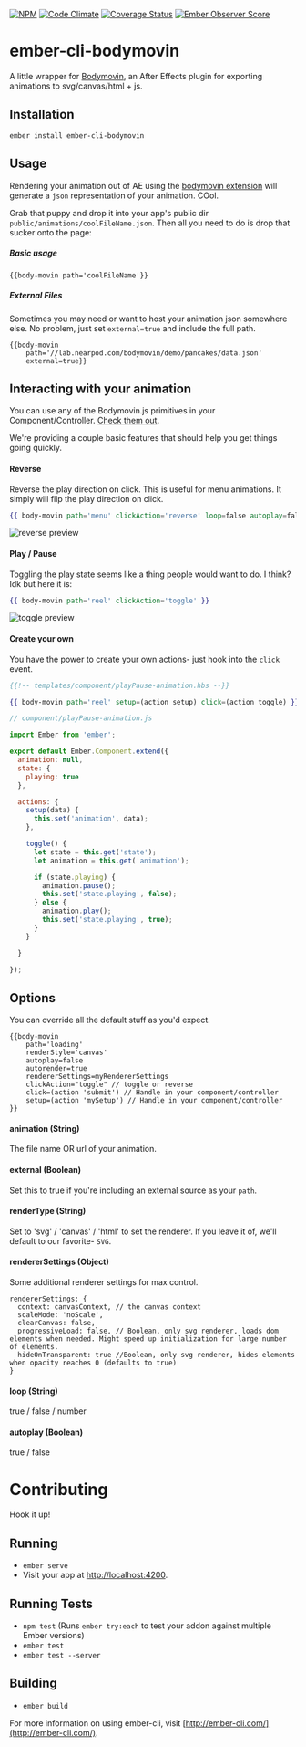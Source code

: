 [![NPM][npm-badge-img]][npm-badge-link]
[![Code Climate][codeclimate-badge]][codeclimate-url]
[![Coverage Status][coverage-badge]][coverage-url]
[![Ember Observer Score][ember-observer-badge]][ember-observer-url]

# ember-cli-bodymovin

A little wrapper for [Bodymovin](https://github.com/bodymovin/bodymovin), an After Effects plugin for exporting animations to svg/canvas/html + js.

## Installation

`ember install ember-cli-bodymovin`

## Usage

Rendering your animation out of AE using the [bodymovin extension](https://github.com/bodymovin/bodymovin#installing-extension-finally-the-plugin-is-on-the-adobe-add-ons) will generate a `json` representation of your animation. COol.

Grab that puppy and drop it into your app's public dir `public/animations/coolFileName.json`. Then all you need to do is drop that sucker onto the page:

##### Basic usage
`{{body-movin path='coolFileName'}}`

##### External Files

Sometimes you may need or want to host your animation json somewhere else. No problem, just set `external=true` and include the full path.
```
{{body-movin
	path='//lab.nearpod.com/bodymovin/demo/pancakes/data.json'
	external=true}}
```

## Interacting with your animation
You can use any of the Bodymovin.js primitives in your Component/Controller. [Check them out](https://github.com/bodymovin/bodymovin#usage).

We're providing a couple basic features that should help you get things going quickly.

#### Reverse
Reverse the play direction on click. This is useful for menu animations. It simply will flip the play direction on click.
```hbs
{{ body-movin path='menu' clickAction='reverse' loop=false autoplay=false }}
```
![reverse preview](https://d1zjcuqflbd5k.cloudfront.net/files/acc_563268/YGrM6j?response-content-disposition=inline;%20filename=Screen%20Capture%20on%202017-07-31%20at%2016-12-29.gif&Expires=1501533046&Signature=ZVpc-1yUWverelJaUvLvwukAyMTwV0tflFkZAtUBjg-2Qck1rGfAacTlc9C3ENPwxqEFo5uPaOe7PjeDYmk~HodDNyJus0G0Fh17YP04yMUqDOzsVGT91E9i2SRKGD4zH5Qfeelq-WPzAIT9tnPXFdPTSDbqc4V0KueV-YoKngU_&Key-Pair-Id=APKAJTEIOJM3LSMN33SA)

#### Play / Pause
Toggling the play state seems like a thing people would want to do. I think? Idk but here it is:
```hbs
{{ body-movin path='reel' clickAction='toggle' }}

```
![toggle preview](https://d1zjcuqflbd5k.cloudfront.net/files/acc_563268/L6DOnl?response-content-disposition=inline;%20filename=Screen%20Capture%20on%202017-07-31%20at%2016-24-11.gif&Expires=1501532975&Signature=XGSmrQZL6faz7xKkNAfUJwHgj3SRnDv8j4V~RyLFShjxO6RuAZVWCUwVb1Kk5Jkb9KBinMnTM~c44kdpZ-4wLADZo43C4RHdY8mQFym8LyLJ2XJBbFS4gc~bKKeODM~Gq6wQqnfnadNVvJPymAFNdvq9lUfURY8T0e3hHeCihN8_&Key-Pair-Id=APKAJTEIOJM3LSMN33SA)

#### Create your own
You have the power to create your own actions- just hook into the `click` event.

```hbs
{{!-- templates/component/playPause-animation.hbs --}}

{{ body-movin path='reel' setup=(action setup) click=(action toggle) }}

```

```javascript
// component/playPause-animation.js

import Ember from 'ember';

export default Ember.Component.extend({
  animation: null,
  state: {
    playing: true
  },

  actions: {
    setup(data) {
      this.set('animation', data);
    },

    toggle() {
      let state = this.get('state');
      let animation = this.get('animation');

      if (state.playing) {
        animation.pause();
        this.set('state.playing', false);
      } else {
        animation.play();
        this.set('state.playing', true);
      }
    }

  }

});

```


## Options
You can override all the default stuff as you'd expect.

```
{{body-movin
	path='loading'
	renderStyle='canvas'
	autoplay=false
	autorender=true
	rendererSettings=myRendererSettings
	clickAction="toggle" // toggle or reverse
	click=(action 'submit') // Handle in your component/controller
	setup=(action 'mySetup') // Handle in your component/controller
}}
```

#### animation (String)
The file name OR url of your animation.

#### external (Boolean)
Set this to true if you're including an external source as your `path`.

#### renderType (String)
Set to 'svg' / 'canvas' / 'html' to set the renderer. If you leave it of, we'll default to our favorite- `SVG`.

#### rendererSettings (Object)
Some additional renderer settings for max control.
```
rendererSettings: {
  context: canvasContext, // the canvas context
  scaleMode: 'noScale',
  clearCanvas: false,
  progressiveLoad: false, // Boolean, only svg renderer, loads dom elements when needed. Might speed up initialization for large number of elements.
  hideOnTransparent: true //Boolean, only svg renderer, hides elements when opacity reaches 0 (defaults to true)
}
```


#### loop (String)
true / false / number

#### autoplay (Boolean)
true / false


# Contributing

Hook it up!

## Running

* `ember serve`
* Visit your app at [http://localhost:4200](http://localhost:4200).

## Running Tests

* `npm test` (Runs `ember try:each` to test your addon against multiple Ember versions)
* `ember test`
* `ember test --server`

## Building

* `ember build`

For more information on using ember-cli, visit [http://ember-cli.com/](http://ember-cli.com/).


[npm-badge-img]: https://badge.fury.io/js/ember-cli-bodymovin.svg
[npm-badge-link]: http://badge.fury.io/js/ember-cli-bodymovin
[ember-observer-badge]: http://emberobserver.com/badges/ember-cli-bodymovin.svg
[ember-observer-url]: http://emberobserver.com/addons/ember-cli-bodymovin
[codeclimate-badge]: https://codeclimate.com/github/jakeleboeuf/ember-cli-bodymovin/badges/gpa.svg
[codeclimate-url]: https://codeclimate.com/github/jakeleboeuf/ember-cli-bodymovin
[coverage-badge]: https://codeclimate.com/github/jakeleboeuf/ember-cli-bodymovin/badges/coverage.svg
[coverage-url]: https://codeclimate.com/github/jakeleboeuf/ember-cli-bodymovin/coverage